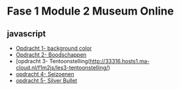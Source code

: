# Fase 1 Module 2 Museum Online

## javascript

- [Opdracht 1- background color](https://33316.hosts1.ma-cloud.nl/f1m2js/les1-background-color)
- [Opdracht 2- Boodschappen](https://33316.hosts1.ma-cloud.nl/f1m2js/les2-boodschappen)
- [opdracht 3- Tentoonstelling(http://33316.hosts1.ma-cloud.nl/f1m2js/les3-tentoonstelling/)
- [opdracht 4- Seizoenen](http://33316.hosts1.ma-cloud.nl/f1m2js/les4-seizoenen)
- [opdracht 5- Silver Bullet](http://33316.hosts1.ma-cloud.nl/f1m2js/les5-silver%20bullet%20adventure)
